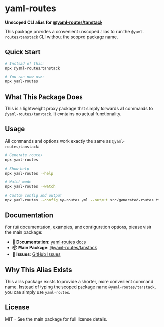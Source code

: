# yaml-routes

**Unscoped CLI alias for [@yaml-routes/tanstack](https://www.npmjs.com/package/@yaml-routes/tanstack)**

This package provides a convenient unscoped alias to run the `@yaml-routes/tanstack` CLI without the scoped package name.

## Quick Start

```bash
# Instead of this:
npx @yaml-routes/tanstack

# You can now use:
npx yaml-routes
```

## What This Package Does

This is a lightweight proxy package that simply forwards all commands to `@yaml-routes/tanstack`. It contains no actual functionality.

## Usage

All commands and options work exactly the same as `@yaml-routes/tanstack`:

```bash
# Generate routes
npx yaml-routes

# Show help
npx yaml-routes --help

# Watch mode
npx yaml-routes --watch

# Custom config and output
npx yaml-routes --config my-routes.yml --output src/generated-routes.tsx
```

## Documentation

For full documentation, examples, and configuration options, please visit the main package:

-   **📖 Documentation**: [yaml-routes docs](https://ohmycode.github.io/yaml-routes)
-   **📦 Main Package**: [@yaml-routes/tanstack](https://www.npmjs.com/package/@yaml-routes/tanstack)
-   **🐛 Issues**: [GitHub Issues](https://github.com/ohmycode/yaml-routes/issues)

## Why This Alias Exists

This alias package exists to provide a shorter, more convenient command name. Instead of typing the scoped package name `@yaml-routes/tanstack`, you can simply use `yaml-routes`.

## License

MIT - See the main package for full license details.
